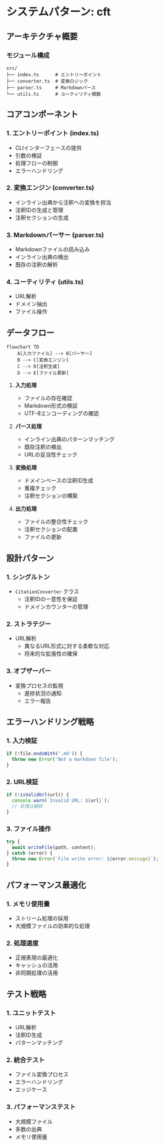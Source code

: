 # システムパターン: cft

## アーキテクチャ概要

### モジュール構成
```
src/
├── index.ts      # エントリーポイント
├── converter.ts  # 変換ロジック
├── parser.ts     # Markdownパース
└── utils.ts      # ユーティリティ関数
```

## コアコンポーネント

### 1. エントリーポイント (index.ts)
- CLIインターフェースの提供
- 引数の検証
- 処理フローの制御
- エラーハンドリング

### 2. 変換エンジン (converter.ts)
- インライン出典から注釈への変換を担当
- 注釈IDの生成と管理
- 注釈セクションの生成

### 3. Markdownパーサー (parser.ts)
- Markdownファイルの読み込み
- インライン出典の検出
- 既存の注釈の解析

### 4. ユーティリティ (utils.ts)
- URL解析
- ドメイン抽出
- ファイル操作

## データフロー

```mermaid
flowchart TD
    A[入力ファイル] --> B[パーサー]
    B --> C[変換エンジン]
    C --> D[注釈生成]
    D --> E[ファイル更新]
```

1. **入力処理**
   - ファイルの存在確認
   - Markdown形式の検証
   - UTF-8エンコーディングの確認

2. **パース処理**
   - インライン出典のパターンマッチング
   - 既存注釈の検出
   - URLの妥当性チェック

3. **変換処理**
   - ドメインベースの注釈ID生成
   - 重複チェック
   - 注釈セクションの構築

4. **出力処理**
   - ファイルの整合性チェック
   - 注釈セクションの配置
   - ファイルの更新

## 設計パターン

### 1. シングルトン
- `CitationConverter` クラス
  - 注釈IDの一意性を保証
  - ドメインカウンターの管理

### 2. ストラテジー
- URL解析
  - 異なるURL形式に対する柔軟な対応
  - 将来的な拡張性の確保

### 3. オブザーバー
- 変換プロセスの監視
  - 進捗状況の通知
  - エラー報告

## エラーハンドリング戦略

### 1. 入力検証
```typescript
if (!file.endsWith('.md')) {
  throw new Error('Not a markdown file');
}
```

### 2. URL検証
```typescript
if (!isValidUrl(url)) {
  console.warn(`Invalid URL: ${url}`);
  // 処理は継続
}
```

### 3. ファイル操作
```typescript
try {
  await writeFile(path, content);
} catch (error) {
  throw new Error(`File write error: ${error.message}`);
}
```

## パフォーマンス最適化

### 1. メモリ使用量
- ストリーム処理の採用
- 大規模ファイルの効率的な処理

### 2. 処理速度
- 正規表現の最適化
- キャッシュの活用
- 非同期処理の活用

## テスト戦略

### 1. ユニットテスト
- URL解析
- 注釈ID生成
- パターンマッチング

### 2. 統合テスト
- ファイル変換プロセス
- エラーハンドリング
- エッジケース

### 3. パフォーマンステスト
- 大規模ファイル
- 多数の出典
- メモリ使用量

